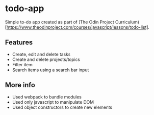 # todo-app
Simple to-do app created as part of (The Odin Project Curriculum)[https://www.theodinproject.com/courses/javascript/lessons/todo-list].

## Features
- Create, edit and delete tasks
- Create and delete projects/topics
- Filter item
- Search items using a search bar input

## More info
 - Used webpack to bundle modules
 - Used only javascript to manipulate DOM
 - Used object constructors to create new elements

